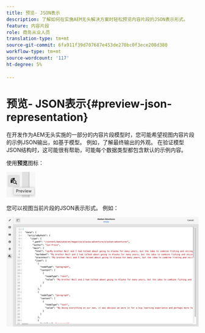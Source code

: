 ```yaml
---
title: 预览- JSON表示
description: 了解如何在实施AEM无头解决方案时轻松预览内容片段的JSON表示形式。
feature: 内容片段
role: 商务从业人员
translation-type: tm+mt
source-git-commit: 6fa911f39d707687e453de270bc0f3ece208d380
workflow-type: tm+mt
source-wordcount: '117'
ht-degree: 5%

---
```



# 预览- JSON表示{#preview-json-representation}

在开发作为AEM无头实施的一部分的内容片段模型时，您可能希望视图内容片段的示例JSON输出，如基于模型。 例如，了解最终输出的外观。 在验证模型JSON结构时，这可能很有帮助，可能每个数据类型都包含默认的示例内容。

使用&#x200B;**预览**&#x200B;图标：

![内容片段编辑器 — 预览选项卡](assets/cfm-preview-01.png)

您可以视图当前片段的JSON表示形式。 例如：

![内容片段编辑器 — 片段的预览](assets/cfm-preview-02.png)